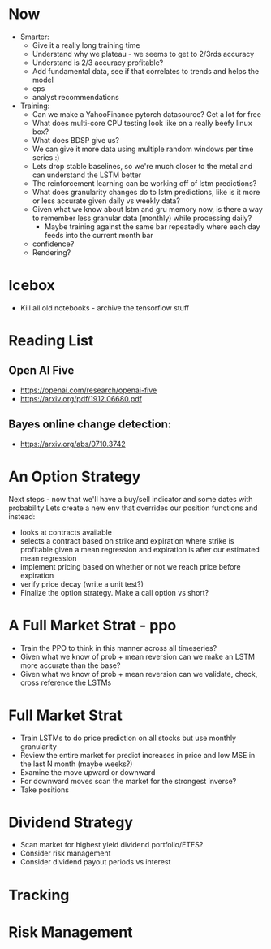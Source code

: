 # Now
  * Smarter:
    * Give it a really long training time
    * Understand why we plateau - we seems to get to 2/3rds accuracy
    * Understand is 2/3 accuracy profitable?
    * Add fundamental data, see if that correlates to trends and helps the model 
    * eps
    * analyst recommendations
  * Training:
    * Can we make a YahooFinance pytorch datasource? Get a lot for free
    * What does multi-core CPU testing look like on a really beefy linux box?
    * What does BDSP give us?
    * We can give it more data using multiple random windows per time series :)
    * Lets drop stable baselines, so we're much closer to the metal and can understand the LSTM better
    * The reinforcement learning can be working off of lstm predictions?
    * What does granularity changes do to lstm predictions, like is it more or less accurate given daily vs weekly data?
    * Given what we know about lstm and gru memory now, is there a way to remember less granular data (monthly) while processing daily?
      * Maybe training against the same bar repeatedly where each day feeds into the current month bar
    * confidence?
    * Rendering?

# Icebox

* Kill all old notebooks - archive the tensorflow stuff

# Reading List

## Open AI Five

* https://openai.com/research/openai-five
* https://arxiv.org/pdf/1912.06680.pdf

## Bayes online change detection: 
* https://arxiv.org/abs/0710.3742

# An Option Strategy

Next steps - now that we'll have a buy/sell indicator and some dates with probability
Lets create a new env that overrides our position functions and instead:
* looks at contracts available 
* selects a contract based on strike and expiration where strike is profitable given a mean regression and expiration is after our estimated mean regression
* implement pricing based on whether or not we reach price before expiration
* verify price decay (write a unit test?)
* Finalize the option strategy. Make a call option vs short?

# A Full Market Strat -  ppo
  * Train the PPO to think in this manner across all timeseries?
  * Given what we know of prob + mean reversion can we make an LSTM more accurate than the base?
  * Given what we know of prob + mean reversion can we validate, check, cross reference the LSTMs

# Full Market Strat

  * Train LSTMs to do price prediction on all stocks but use monthly granularity
  * Review the entire market for predict increases in price and low MSE in the last N month (maybe weeks?)
  * Examine the move upward or downward
  * For downward moves scan the market for the strongest inverse?
  * Take positions

# Dividend Strategy

* Scan market for highest yield dividend portfolio/ETFS?
* Consider risk management
* Consider dividend payout periods vs interest

# Tracking

# Risk Management

